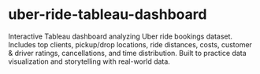# uber-ride-tableau-dashboard
Interactive Tableau dashboard analyzing Uber ride bookings dataset. Includes top clients, pickup/drop locations, ride distances, costs, customer &amp; driver ratings, cancellations, and time distribution. Built to practice data visualization and storytelling with real-world data.
